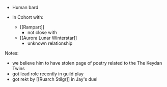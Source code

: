 - Human bard

- In Cohort with:
	-  [[Rampart]]
		- not close with
	-  [[Aurora Lunar Winterstar]]
		-  unknown relationship

Notes:
- we believe him to have stolen page of poetry related to the The Keydan Twins
- got lead role recently in guild play
- got rekt by [[Ruarch Stilgr]] in Jay's duel